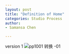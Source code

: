 ```yaml
---
layout: post
title: "Definition of Home"
categories: Studio Process
author:
- Samansa Chen

---
```

version 1
![pp1001  转换 -01](https://user-images.githubusercontent.com/90554987/135540956-f504cbe2-7037-4a54-99d7-7f6845680796.png)
